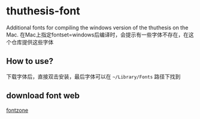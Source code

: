 # thuthesis-font
Additional fonts for compiling the windows version of the thuthesis on the Mac.
在Mac上指定fontset=windows后编译时，会提示有一些字体不存在，在这个仓库提供这些字体

## How to use?
下载字体后，直接双击安装，最后字体可以在 `~/Library/Fonts` 路径下找到

## download font web
[fontzone](https://fontzone.net)
